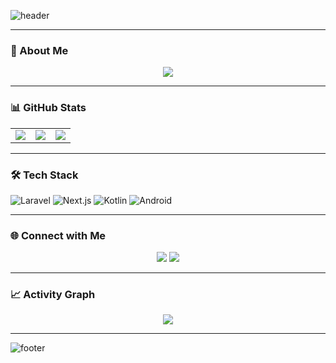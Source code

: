<!-- Header -->
![header](https://capsule-render.vercel.app/api?type=rounded&color=6a0dad&height=180&section=header&text=Hi,%20I'm%20Dhafa%20&fontSize=45&fontColor=ffffff&fontAlignY=50&desc=%20Designer%20%7C%20Fullstack%20Developer&descAlignY=65&descAlign=50&animation=fadeIn)


---

### 💫 About Me
<p align="center">
  <img src="https://readme-typing-svg.herokuapp.com?font=Fira+Code&size=24&duration=3000&pause=500&color=DA70D6&width=600&lines=⚡+Fokus+di+Laravel+(Backend);⚛️+Next.js+(Frontend);📱+Kotlin+%26+Android+(Mobile);✨+Suka+UI/UX+%26+bikin+produk+impactful&center=true" />
</p>

---

### 📊 GitHub Stats
<p align="center">

<table>
<tr>
<td align="center">
  <!-- Total Stats -->
  <img src="https://github-readme-stats.vercel.app/api?username=dhafaal&show_icons=true&theme=radical&hide_border=true&count_private=true&title_color=DA70D6&icon_color=DA70D6&text_color=ffffff&bg_color=1f0f2f" />
</td>
<td align="center">
  <img src="https://streak-stats.demolab.com/?user=dhafaal&background=1f0f2f&stroke=DA70D6&ring=9b59b6&fire=8e44ad&currStreakNum=DA70D6&currStreakLabel=DA70D6&hide_border=true" />
</td>
<td align="center">
  <!-- Top Languages -->
  <img src="https://github-readme-stats.vercel.app/api/top-langs/?username=dhafaal&layout=compact&theme=radical&hide_border=true&title_color=DA70D6&text_color=ffffff&bg_color=1f0f2f" />
</td>
</tr>
</table>

</p>

---

### 🛠️ Tech Stack
<p align="center">

![Laravel](https://img.shields.io/badge/Laravel-9b59b6?style=for-the-badge&logo=laravel&logoColor=white)
![Next.js](https://img.shields.io/badge/Next.js-6a0dad?style=for-the-badge&logo=next.js&logoColor=white)
![Kotlin](https://img.shields.io/badge/Kotlin-8e44ad?style=for-the-badge&logo=kotlin&logoColor=white)
![Android](https://img.shields.io/badge/Android-9b59b6?style=for-the-badge&logo=android&logoColor=white)

</p>

---

### 🌐 Connect with Me
<p align="center">
  <a href="https://www.linkedin.com/in/muhammad-dhafa-alvaro-13b7aa235/"><img src="https://img.shields.io/badge/LinkedIn-6a0dad?style=for-the-badge&logo=linkedin&logoColor=white"/></a>
  <a href="mailto:dhafaal.a@gmail.com"><img src="https://img.shields.io/badge/Email-8e44ad?style=for-the-badge&logo=gmail&logoColor=white"/></a>
</p>

---

### 📈 Activity Graph
<p align="center">
  <img src="https://github-readme-activity-graph.vercel.app/graph?username=dhafaal&theme=react-dark&bg_color=1f0f2f&line=DA70D6&point=DA70D6&color=DA70D6&title_color=DA70D6" />
</p>

---

<!-- Footer -->
![footer](https://capsule-render.vercel.app/api?type=rounded&color=6a0dad&height=140&section=footer)
